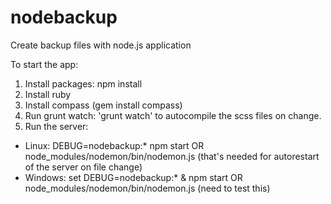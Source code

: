 # nodebackup
Create backup files with node.js application

To start the app:
1. Install packages: npm install
2. Install ruby
3. Install compass (gem install compass)
4. Run grunt watch: 'grunt watch' to autocompile the scss files on change.
5. Run the server:
 - Linux: DEBUG=nodebackup:* npm start OR node_modules/nodemon/bin/nodemon.js (that's needed for autorestart of the server on file change)
 - Windows: set DEBUG=nodebackup:* & npm start OR node_modules/nodemon/bin/nodemon.js (need to test this)
